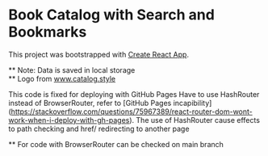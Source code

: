 # Book Catalog with Search and Bookmarks

This project was bootstrapped with [Create React App](https://github.com/facebook/create-react-app).

** Note: Data is saved in local storage\
** Logo from www.catalog.style

This code is fixed for deploying with GitHub Pages
Have to use HashRouter instead of BrowserRouter, refer to [GitHub Pages incapibility] (https://stackoverflow.com/questions/75967389/react-router-dom-wont-work-when-i-deploy-with-gh-pages).
The use of HashRouter cause effects to path checking and href/ redirecting to another page

** For code with BrowserRouter can be checked on main branch
